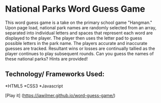 # National Parks Word Guess Game

This word guess game is a take on the primary school game "Hangman."  Upon page load, national park names are randomly selected from an array, separated into individual letters and spaces that represent each word are displayed to the player.  The player then uses the letter pad to guess possible letters in the park name.  The players accurate and inaccurate guesses are tracked. Resultant wins or losses are continually tallied as the player continues to play subsequent rounds.   Can you guess the names of these national parks?  Hints are provided!

## Technology/ Frameworks Used:
*HTML5
*CSS3
*Javascript

[Play it] (https://jawilmer.github.io/word-guess-game/)
        
